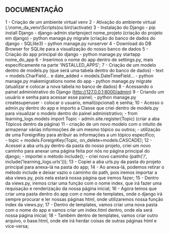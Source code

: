 ## DOCUMENTAÇÃO

1 - Criação de um ambiente virtual venv
2 - Ativação do ambiente virtual (.\nome_da_venv\Scripts(ou bin)\activate)
3 - Instalação do Django
    - pip install Django
    - django-admin startproject nome_projeto (criação do projeto em django)
    - python manage.py migrate (criação do banco de dados do django - SQLlite3)
    - python manage.py runserver
4 - Download do DB Browser for SQLite para a visualização do nosso banco de dados
5 - Criação do app principal do django
    - python manage.py startapp nome_do_app
6 - Inserimos o nome do app dentro de settings.py, mais especificamente na parte 'INSTALLED_APPS';
7 - Criação de um modelo dentro de models.py (que será uma tabela dentro do banco de dados)
    - text = models.CharField... e date_added = models.DateTimeField... 
    - python manage.py makemigrations nome do app
    - python manage.py migrate (atualizar e colocar a nova tabela no banco de dados)
8 - Acessando o painel administrativo do Django (http://127.0.0.1:8000/admin)
9 - Criando um usuário e senha para acessar esse painel;
    - python manage.py createsuperuser
    - colocar o usuario, email(opcional) e senha;
10 - Acesso o admin.py dentro do app e importo a Classe que criei dentro de models.py para visualizar o modelo dentro do painel administrativo;
    - from learning_logs.models import Topic
    - admin.site.register(Topic) (criar a aba Tópicos dentro da página)
11 - criação de um novo modelo com o intuito de armazenar várias informoções de um mesmo tópico ou outros;
    - utilização de uma ForeignKey para atribuir as informações a um tópico específico;  
    - topic = models.ForeignKey(Topic, on_delete=models.CASCADE);
12 - Acessei a aba urls.py dentro da pasta do nosso projeto, criei um novo caminho para anexar uma página feita por nós no página principal do django;
    - importei o método include();
    - criei novo caminho (path('/', include('learning_logs.urls')));
13 - Copiei a aba urls.py da pasta do projeto principal para anexa-lá na pasta do app;
14 - Ao anexa-lá, podemos retirar o método include e deixar vazio o caminho do path, pois iremos importar a aba views.py, pois nela estará nossa página que iremos fazer;
15 - Dentro da views.py, iremos criar uma função com o nome index, que irá fazer uma requisação e renderização da nossa página inicial;
16 - Agora temos que criar uma pasta dentro do app com o nome de templates, onde o django irá sempre procurar e ler nossas páginas html, onde utilizaremos nossa função index da views.py;
17 - Dentro de templates, vamos criar uma nova pasta com o nome do app e vamos criar um index.html dentro, onde ela será nossa página inicial;
18 - Também dentro de templates, vamos criar outro arquivo, o base.html, onde ele irá herdar coisas de outras páginas html e vice-versa;



